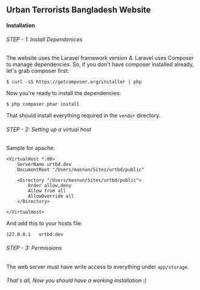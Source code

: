 ## Urban Terrorists Bangladesh Website


#### Installation

###### STEP - 1: Install Dependenices

The website uses the Laravel framework version 4. Laravel uses Composer to manage dependencies. So, if you don't have composer installed already, let's grab composer first: 

    $ curl -sS https://getcomposer.org/installer | php 
    
Now you're ready to install the dependencies: 

    $ php composer.phar install 
    

That should install everything required in the `vendor` directory. 


###### STEP - 2: Setting up a virtual host

Sample for apache: 

    <VirtualHost *:80>
        ServerName urtbd.dev
        DocumentRoot "/Users/masnun/Sites/urtbd/public"
        
        <Directory "/Users/masnun/Sites/urtbd/public">
            Order allow,deny
            Allow from all
            AllowOverride all
        </Directory>
        
    </VirtualHost>
    

And add this to your hosts file: 

    127.0.0.1   urtbd.dev
    
###### STEP - 3: Permissions

The web server must have write access to everything under `app/storage`. 


###### That's all, Now you should have a working installation :) 



